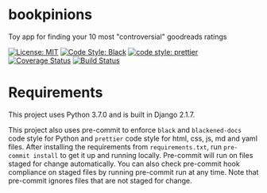 # bookpinions

Toy app for finding your 10 most "controversial" goodreads ratings

[![License: MIT](https://img.shields.io/badge/License-MIT-red.svg)](https://opensource.org/licenses/MIT)
[![Code Style: Black](https://camo.githubusercontent.com/28a51fe3a2c05048d8ca8ecd039d6b1619037326/68747470733a2f2f696d672e736869656c64732e696f2f62616467652f636f64652532307374796c652d626c61636b2d3030303030302e737667)](https://github.com/ambv/black)
[![code style: prettier](https://img.shields.io/badge/code_style-prettier-ff69b4.svg?style=flat-square)](https://github.com/prettier/prettier)
[![Coverage Status](https://coveralls.io/repos/github/thejessleigh/bookpinions/badge.svg?branch=master)](https://coveralls.io/github/thejessleigh/bookpinions?branch=master)
[![Build Status](https://travis-ci.org/thejessleigh/bookpinions.svg?branch=master)](https://travis-ci.org/thejessleigh/bookpinions)

# Requirements

This project uses Python 3.7.0 and is built in Django 2.1.7.

This project also uses pre-commit to enforce `black` and `blackened-docs` code style for Python and `prettier` code style for html, css, js, md and yaml files. After installing the requirements from `requirements.txt`, run `pre-commit install` to get it up and running locally. Pre-commit will run on files staged for change automatically. You can also check pre-commit hook compliance on staged files by running pre-commit run at any time. Note that pre-commit ignores files that are not staged for change.
